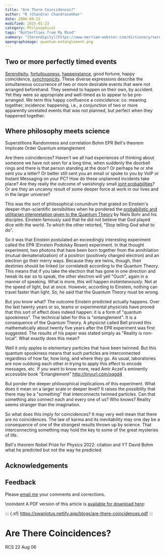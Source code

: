 ```yaml
---
title: "Are There Coincidences?"
author: "R (Chandra) Chandrasekhar"
date: 2006-08-22
modified: 2025-01-23
category: Philosophical
tags: "Butterflies from My Mind"
summary: "[Serendipity](https://www.merriam-webster.com/dictionary/serendipity), [fortuitousness](https://dictionary.cambridge.org/dictionary/english/fortuitousness), [happenstance](https://www.collinsdictionary.com/dictionary/english/happenstance), good fortune, happy coincidence, [synchronicity](https://www.vocabulary.com/dictionary/synchronicity). These variously worded expressions describe two or more desirable events that happened together, but were not pre-arranged. They seemed to happen on their own, by accident. Yet they so appropriate and well-timed as to appear to be pre-arranged. We term this happy confluence a coincidence: co: meaning together; incidence: happening, i.e., a conjunction of two apparently unrelated happenings that was not planned, but perfect when they happened."
opengraphimage: quantum-entanglement.png
---
```


## Two or more perfectly timed events

[Serendipity](https://www.merriam-webster.com/dictionary/serendipity), [fortuitousness](https://dictionary.cambridge.org/dictionary/english/fortuitousness), [happenstance](https://www.collinsdictionary.com/dictionary/english/happenstance), good fortune, happy coincidence, [synchronicity](https://www.vocabulary.com/dictionary/synchronicity). These diverse expressions describe the simultaneous occurrence of two or more desirable events that were not arranged beforehand. They seemed to happen on their own, by accident. Yet they were so appropriate and well-timed as to appear to be pre-arranged. We term this happy confluence a coincidence: co: meaning together; incidence: happening, i.e., a conjunction of two or more apparently unrelated events that was not planned, but perfect when they happened together.

## Where philosophy meets science

Superstitions
Randomness and correlation
Bohm
EPR
Bell's theorem
Implicate Order 
Quantum entanglement

Are there coincidences? Haven't we all had experiences of thinking about someone we have not seen for a long time, when suddenly the doorbell rings and there is that person standing at the door? Or perhaps he or she sent you a letter? Or better still sent you an email or spoke to you by VoIP or Instant Messaging on your PC? How do these unplanned incidents take place? Are they really the outcome of vanishingly small [joint probabilities](https://www.aiplusinfo.com/blog/joint-probability-definition-formula-examples/)? Or are they an uncanny result of some deeper force at work in our lives and in the larger universe?

This was the sort of philosophical conundrum that grated on Einstein's deeper-than-scientific sensibilities when he pondered the [probabilistic and utilitarian interpretation given to the Quantum Theory](https://plato.stanford.edu/entries/qm-copenhagen/) by Niels Bohr and his disciples. Einstein famously said that he did not believe that God played dice with the world. To which the other retorted, "Stop telling God what to do".

So it was that Einstein postulated an exceedingly interesting experiment called
the EPR (Einstein Podolsky Rosen) experiment. In that thought experiment, two
photons that have been born together from the annihilation (mutual
dematerialization) of a positron (positively charged electron) and an electron
go their merry ways. Because they are twins, though, their destinies should be
linked (or correlated) according to the Quantum Theory. This means that if you
take the electron that has gone in one direction and tweak its ear so to speak,
the other electron will yell "Ouch", again in a manner of speaking. What is
more, this will happen *instantaneously*. Not at the speed of light, but at
once. However, according to Einstein, nothing can travel faster than light. So,
he said that the Quantum Theory must be wrong.

But you know what? The outcome Einstein predicted actually happens. Over the
last twenty years or so, teams or experimental physicists have proved that this
sort of effect does indeed happen: it is a form of "quantum spookiness". The
technical label for this is "entanglement". It is a consequence of the Quantum
Theory. A physicist called Bell proved this mathematically about twenty five
years after the EPR experiment was first suggested. The results of his paper
was stated simply as "Reality is non-local". What exactly does this mean?

Well it only apples to elementary particles that have been twinned. But this
quantum spookiness means that such particles are interconnected regardless of
how far, how long, and where they go. As usual, laboratories are now outdoing
each other in trying to apply this effect to encode messages, etc. If you want
to know more, read Amir Aczel's eminently accessible book "Entanglement"
<http://tinyurl.com/oqgd4>

But ponder the deeper philosophical implications of this experiment. What does
it mean on a larger scale or deeper level? It raises the possibility that there
may be a "something" that interconnects twinned particles. Can that something
also connect each and every one of us? Who knows? Reality seems stranger than
the imagination.

So what does this imply for coincidences? It may very well mean that there are
no coincidences. The law of karma and its inevitability may one day be a
consequence of one of the strangest results thrown up by science. That
interconnecting something may hold the key to some of the great mysteries of
life.



Bell's theorem
Nobel Prize for Physics 2022: citation and YT
David Bohm what he predicted but not the way he predicted




## Acknowledgements

## Feedback

Please [email me](mailto:feedback.swanlotus@gmail.com) your comments and
corrections.

\noindent A PDF version of this article is [available for download here]({attach}./are-there-coincidences.pdf):

::: {.sf}
<https://swanlotus.netlify.app/blogs/are-there-coincidences.pdf>
:::



Are There Coincidences?
======================

RCS
22 Aug 06
